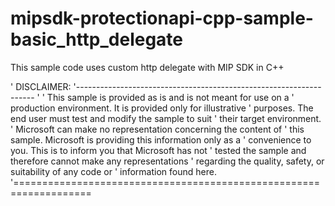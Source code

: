 # mipsdk-protectionapi-cpp-sample-basic_http_delegate
This sample code uses custom http delegate with MIP SDK in C++


  ' DISCLAIMER:
  '-------------------------------------------------------------------
  '
  ' This sample is provided as is and is not meant for use on a
  ' production environment. It is provided only for illustrative
  ' purposes. The end user must test and modify the sample to suit
  ' their target environment.
  ' Microsoft can make no representation concerning the content of
  ' this sample. Microsoft is providing this information only as a
  ' convenience to you. This is to inform you that Microsoft has not
  ' tested the sample and therefore cannot make any representations
  ' regarding the quality, safety, or suitability of any code or
  ' information found here.
  '===================================================================
